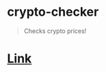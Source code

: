 # crypto-checker

> Checks crypto prices!

# [Link](https://dylanwiseman.github.io/crypto-checker/)
